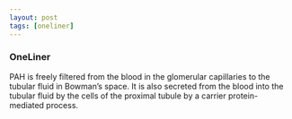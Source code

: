 ```yaml
---
layout: post
tags: [oneliner]
---
```



### OneLiner

PAH is freely filtered from the blood in the glomerular capillaries to the tubular fluid in Bowman’s space. It is also secreted from the blood into the tubular fluid by the cells of the proximal tubule by a carrier protein- mediated process.

